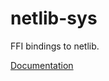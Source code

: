 # netlib-sys #
FFI bindings to netlib.

[Documentation](https://retep998.github.io/doc/netlib-sys/)
